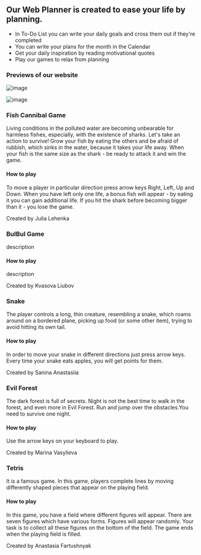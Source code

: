 ## Our Web Planner is created to ease your life by planning. 
- In To-Do List you can write your daily goals and cross them out if they're completed
- You can write your plans for the month in the Calendar
- Get your daily inspiration by reading motivational quotes
- Play our games to relax from planning

### Previews of our website

![image](https://user-images.githubusercontent.com/71713327/120210390-64cc4d80-c238-11eb-92c2-56619f008a0a.png)

![image](https://user-images.githubusercontent.com/71713327/120227226-72420180-c251-11eb-998c-807197cd94ec.png)

### Fish Cannibal Game
Living conditions in the polluted water are becoming unbearable for harmless fishes, especially, with the existence of sharks. Let's take an action to survive! Grow your fish by eating the others and be afraid of rubbish, which sinks in the water, because it takes your life away. When your fish is the same size as the shark - be ready to attack it and win the game. 
#### How to play 
To move a player in particular direction press arrow keys Right, Left, Up and Down. When you have left only one life, a bonus fish will appear - by eating it you can gain additional life. If you hit the shark before becoming bigger than it - you lose the game.

Created by Julia Lehenka

### BulBul Game
description
#### How to play 
description

Created by Kvasova Liubov

### Snake
The player controls a long, thin creature, resembling a snake, which roams around on a bordered plane, picking up food (or some other item), trying to avoid hitting its own tail.
#### How to play 
In order to move your snake in different directions just press arrow keys. Every time your snake eats apples, you will get points for them. 

Created by Sanina Anastasiia

### Evil Forest
The dark forest is full of secrets. Night is not the best time to walk in the forest, and even more in Evil Forest. Run and jump over the obstacles.You need to survive one night.
#### How to play 
Use the arrow keys on your keyboard to play.


Created by Marina Vasylieva

### Tetris
It is a famous game. In this game, players complete lines by moving differently shaped pieces that appear on the playing field. 
#### How to play 
In this game, you have a field where different figures will appear.  There are seven figures which have various forms. Figures will appear randomly. Your task is to collect all these figures on the bottom of the field. The game ends when the playing field is filled.

Created by Anastasia Fartushnyak



